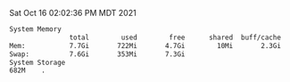Sat Oct 16 02:02:36 PM MDT 2021
```bash
System Memory
               total        used        free      shared  buff/cache   available
Mem:           7.7Gi       722Mi       4.7Gi        10Mi       2.3Gi       6.6Gi
Swap:          7.6Gi       353Mi       7.3Gi
System Storage
682M	.
```
